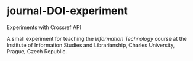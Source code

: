 # journal-DOI-experiment
Experiments with Crossref API

A small experiment for teaching the _Information Technology_ course 
at the Institute of Information Studies and Librarianship, Charles University, Prague, Czech Republic.
